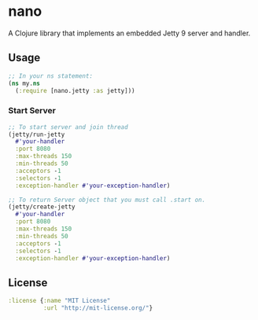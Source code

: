 # nano

A Clojure library that implements an embedded Jetty 9 server and handler.

## Usage

```clj
;; In your ns statement:
(ns my.ns
  (:require [nano.jetty :as jetty]))
```

### Start Server

```clj
;; To start server and join thread
(jetty/run-jetty
  #'your-handler
  :port 8080
  :max-threads 150
  :min-threads 50
  :acceptors -1
  :selectors -1
  :exception-handler #'your-exception-handler)

;; To return Server object that you must call .start on.
(jetty/create-jetty
  #'your-handler
  :port 8080
  :max-threads 150
  :min-threads 50
  :acceptors -1
  :selectors -1
  :exception-handler #'your-exception-handler)
```


## License

```clj
:license {:name "MIT License"
          :url "http://mit-license.org/"}
```